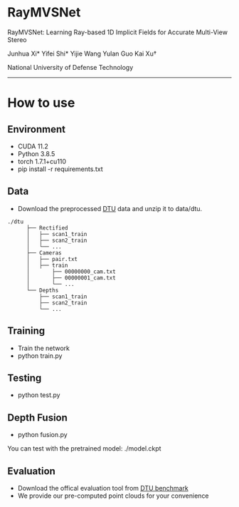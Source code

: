 RayMVSNet
===
RayMVSNet: Learning Ray-based 1D Implicit Fields for Accurate Multi-View Stereo

Junhua Xi* Yifei Shi* Yijie Wang Yulan Guo Kai Xu†

National University of Defense Technology

---

# How to use

## Environment
* CUDA 11.2
* Python 3.8.5
* torch 1.7.1+cu110
* pip install -r requirements.txt

## Data
* Download the preprocessed [DTU](https://drive.google.com/file/d/1Mfx1oDoAzPbiqfseD8r02czPaNjUoUMJ/view) data and unzip it to data/dtu.
``` 
./dtu  
      ├── Rectified                 
      │   ├── scan1_train       
      │   ├── scan2_train       
      │   └── ...                
      ├── Cameras
      │   ├── pair.txt   
      │   ├── train   
      │       ├── 00000000_cam.txt   
      │       ├── 00000001_cam.txt   
      │       └── ...  
      └── Depths         
          ├── scan1_train   
          ├── scan2_train    
          └── ... 
```     
## Training
* Train the network
* python train.py

## Testing
* python test.py

## Depth Fusion
* python fusion.py

You can test with the pretrained model: ./model.ckpt

## Evaluation
* Download the offical evaluation tool from [DTU benchmark](http://roboimagedata.compute.dtu.dk/?page_id=36)
* We provide our pre-computed point clouds for your convenience
